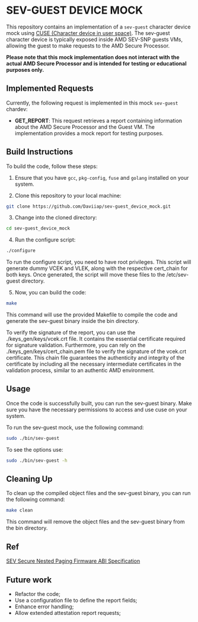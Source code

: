 # SEV-GUEST DEVICE MOCK
This repository contains an implementation of a `sev-guest` character device mock using [CUSE (Character device in user space)](https://github.com/libfuse/libfuse/). The sev-guest character device is typically exposed inside AMD SEV-SNP guests VMs, allowing the guest to make requests to the AMD Secure Processor.

**Please note that this mock implementation does not interact with the actual AMD Secure Processor and is intended for testing or educational purposes only.**

## Implemented Requests

Currently, the following request is implemented in this mock `sev-guest` chardev:

- **GET_REPORT**: This request retrieves a report containing information about the AMD Secure Processor and the Guest VM. The implementation provides a mock report for testing purposes.

## Build Instructions

To build the code, follow these steps:

1. Ensure that you have `gcc`, `pkg-config`, `fuse` and `golang` installed on your system.

2. Clone this repository to your local machine:

```bash
git clone https://github.com/Daviiap/sev-guest_device_mock.git
```

3. Change into the cloned directory:

```bash
cd sev-guest_device_mock
```

4. Run the configure script:

```bash
./configure
```

To run the configure script, you need to have root privileges. This script will generate dummy VCEK and VLEK, along with the respective cert_chain for both keys. Once generated, the script will move these files to the /etc/sev-guest directory.

5. Now, you can build the code:

```bash
make
```

This command will use the provided Makefile to compile the code and generate the sev-guest binary inside the bin directory.

To verify the signature of the report, you can use the ./keys_gen/keys/vcek.crt file. It contains the essential certificate required for signature validation. Furthermore, you can rely on the ./keys_gen/keys/cert_chain.pem file to verify the signature of the vcek.crt certificate. This chain file guarantees the authenticity and integrity of the certificate by including all the necessary intermediate certificates in the validation process, similar to an authentic AMD environment.

## Usage
Once the code is successfully built, you can run the sev-guest binary. Make sure you have the necessary permissions to access and use cuse on your system.

To run the sev-guest mock, use the following command:

```bash
sudo ./bin/sev-guest
```

To see the options use:

```bash
sudo ./bin/sev-guest -h
```

## Cleaning Up
To clean up the compiled object files and the sev-guest binary, you can run the following command:

```bash
make clean
```

This command will remove the object files and the sev-guest binary from the bin directory.

## Ref

[SEV Secure Nested Paging Firmware ABI Specification](https://www.amd.com/system/files/TechDocs/56860.pdf)

## Future work

* Refactor the code;
* Use a configuration file to define the report fields;
* Enhance error handling;
* Allow extended attestation report requests;
